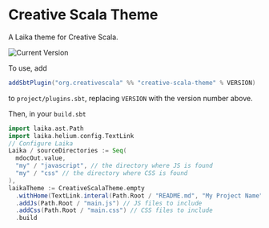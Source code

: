 # Creative Scala Theme

A Laika theme for Creative Scala.

![Current Version](https://img.shields.io/maven-central/v/org.creativescala/creative-scala-theme_2.12_1.0)

To use, add 

```scala
addSbtPlugin("org.creativescala" %% "creative-scala-theme" % VERSION)
```

to `project/plugins.sbt`, replacing `VERSION` with the version number above.

Then, in your `build.sbt`

```scala
import laika.ast.Path
import laika.helium.config.TextLink
// Configure Laika
Laika / sourceDirectories := Seq(
  mdocOut.value,
  "my" / "javascript", // the directory where JS is found
  "my" / "css" // the directory where CSS is found
),
laikaTheme := CreativeScalaTheme.empty
  .withHome(TextLink.interal(Path.Root / "README.md", "My Project Name"))
  .addJs(Path.Root / "main.js") // JS files to include
  .addCss(Path.Root / "main.css") // CSS files to include
  .build
```



